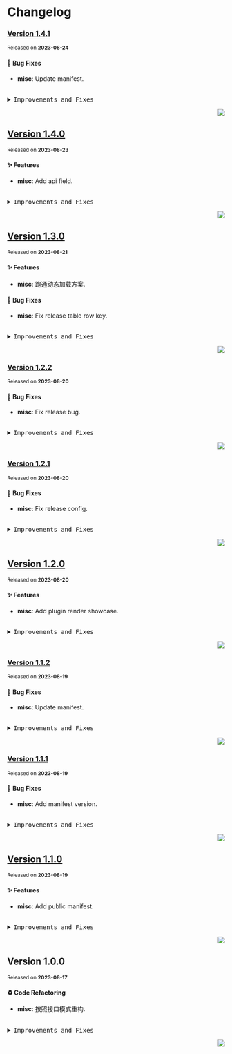 <a name="readme-top"></a>

# Changelog

### [Version&nbsp;1.4.1](https://github.com/lobehub/chat-plugin-realtime-weather/compare/v1.4.0...v1.4.1)

<sup>Released on **2023-08-24**</sup>

#### 🐛 Bug Fixes

- **misc**: Update manifest.

<br/>

<details>
<summary><kbd>Improvements and Fixes</kbd></summary>

#### What's fixed

- **misc**: Update manifest ([1bc45fd](https://github.com/lobehub/chat-plugin-realtime-weather/commit/1bc45fd))

</details>

<div align="right">

[![](https://img.shields.io/badge/-BACK_TO_TOP-151515?style=flat-square)](#readme-top)

</div>

## [Version&nbsp;1.4.0](https://github.com/lobehub/chat-plugin-realtime-weather/compare/v1.3.0...v1.4.0)

<sup>Released on **2023-08-23**</sup>

#### ✨ Features

- **misc**: Add api field.

<br/>

<details>
<summary><kbd>Improvements and Fixes</kbd></summary>

#### What's improved

- **misc**: Add api field ([41306fd](https://github.com/lobehub/chat-plugin-realtime-weather/commit/41306fd))

</details>

<div align="right">

[![](https://img.shields.io/badge/-BACK_TO_TOP-151515?style=flat-square)](#readme-top)

</div>

## [Version&nbsp;1.3.0](https://github.com/lobehub/chat-plugin-realtime-weather/compare/v1.2.2...v1.3.0)

<sup>Released on **2023-08-21**</sup>

#### ✨ Features

- **misc**: 跑通动态加载方案.

#### 🐛 Bug Fixes

- **misc**: Fix release table row key.

<br/>

<details>
<summary><kbd>Improvements and Fixes</kbd></summary>

#### What's improved

- **misc**: 跑通动态加载方案 ([6e5a08e](https://github.com/lobehub/chat-plugin-realtime-weather/commit/6e5a08e))

#### What's fixed

- **misc**: Fix release table row key ([8b33be6](https://github.com/lobehub/chat-plugin-realtime-weather/commit/8b33be6))

</details>

<div align="right">

[![](https://img.shields.io/badge/-BACK_TO_TOP-151515?style=flat-square)](#readme-top)

</div>

### [Version&nbsp;1.2.2](https://github.com/lobehub/chat-plugin-realtime-weather/compare/v1.2.1...v1.2.2)

<sup>Released on **2023-08-20**</sup>

#### 🐛 Bug Fixes

- **misc**: Fix release bug.

<br/>

<details>
<summary><kbd>Improvements and Fixes</kbd></summary>

#### What's fixed

- **misc**: Fix release bug ([c8f176f](https://github.com/lobehub/chat-plugin-realtime-weather/commit/c8f176f))

</details>

<div align="right">

[![](https://img.shields.io/badge/-BACK_TO_TOP-151515?style=flat-square)](#readme-top)

</div>

### [Version&nbsp;1.2.1](https://github.com/lobehub/chat-plugin-realtime-weather/compare/v1.2.0...v1.2.1)

<sup>Released on **2023-08-20**</sup>

#### 🐛 Bug Fixes

- **misc**: Fix release config.

<br/>

<details>
<summary><kbd>Improvements and Fixes</kbd></summary>

#### What's fixed

- **misc**: Fix release config ([b1fc74d](https://github.com/lobehub/chat-plugin-realtime-weather/commit/b1fc74d))

</details>

<div align="right">

[![](https://img.shields.io/badge/-BACK_TO_TOP-151515?style=flat-square)](#readme-top)

</div>

## [Version&nbsp;1.2.0](https://github.com/lobehub/chat-plugin-realtime-weather/compare/v1.1.2...v1.2.0)

<sup>Released on **2023-08-20**</sup>

#### ✨ Features

- **misc**: Add plugin render showcase.

<br/>

<details>
<summary><kbd>Improvements and Fixes</kbd></summary>

#### What's improved

- **misc**: Add plugin render showcase ([d9db9de](https://github.com/lobehub/chat-plugin-realtime-weather/commit/d9db9de))

</details>

<div align="right">

[![](https://img.shields.io/badge/-BACK_TO_TOP-151515?style=flat-square)](#readme-top)

</div>

### [Version&nbsp;1.1.2](https://github.com/lobehub/chat-plugin-realtime-weather/compare/v1.1.1...v1.1.2)

<sup>Released on **2023-08-19**</sup>

#### 🐛 Bug Fixes

- **misc**: Update manifest.

<br/>

<details>
<summary><kbd>Improvements and Fixes</kbd></summary>

#### What's fixed

- **misc**: Update manifest ([6ab6111](https://github.com/lobehub/chat-plugin-realtime-weather/commit/6ab6111))

</details>

<div align="right">

[![](https://img.shields.io/badge/-BACK_TO_TOP-151515?style=flat-square)](#readme-top)

</div>

### [Version&nbsp;1.1.1](https://github.com/lobehub/chat-plugin-realtime-weather/compare/v1.1.0...v1.1.1)

<sup>Released on **2023-08-19**</sup>

#### 🐛 Bug Fixes

- **misc**: Add manifest version.

<br/>

<details>
<summary><kbd>Improvements and Fixes</kbd></summary>

#### What's fixed

- **misc**: Add manifest version ([390e2cb](https://github.com/lobehub/chat-plugin-realtime-weather/commit/390e2cb))

</details>

<div align="right">

[![](https://img.shields.io/badge/-BACK_TO_TOP-151515?style=flat-square)](#readme-top)

</div>

## [Version&nbsp;1.1.0](https://github.com/lobehub/chat-plugin-realtime-weather/compare/v1.0.0...v1.1.0)

<sup>Released on **2023-08-19**</sup>

#### ✨ Features

- **misc**: Add public manifest.

<br/>

<details>
<summary><kbd>Improvements and Fixes</kbd></summary>

#### What's improved

- **misc**: Add public manifest ([18ef0b4](https://github.com/lobehub/chat-plugin-realtime-weather/commit/18ef0b4))

</details>

<div align="right">

[![](https://img.shields.io/badge/-BACK_TO_TOP-151515?style=flat-square)](#readme-top)

</div>

## Version&nbsp;1.0.0

<sup>Released on **2023-08-17**</sup>

#### ♻ Code Refactoring

- **misc**: 按照接口模式重构.

<br/>

<details>
<summary><kbd>Improvements and Fixes</kbd></summary>

#### Code refactoring

- **misc**: 按照接口模式重构 ([0e66e76](https://github.com/lobehub/chat-plugin-realtime-weather/commit/0e66e76))

</details>

<div align="right">

[![](https://img.shields.io/badge/-BACK_TO_TOP-151515?style=flat-square)](#readme-top)

</div>
